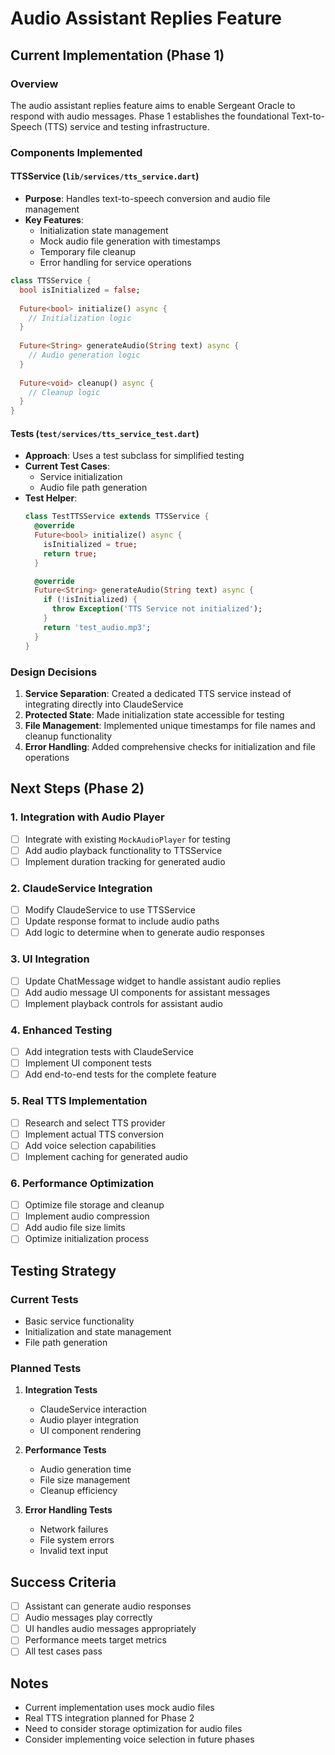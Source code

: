 # Audio Assistant Replies Feature

## Current Implementation (Phase 1)

### Overview
The audio assistant replies feature aims to enable Sergeant Oracle to respond with audio messages. Phase 1 establishes the foundational Text-to-Speech (TTS) service and testing infrastructure.

### Components Implemented

#### TTSService (`lib/services/tts_service.dart`)
- **Purpose**: Handles text-to-speech conversion and audio file management
- **Key Features**:
  - Initialization state management
  - Mock audio file generation with timestamps
  - Temporary file cleanup
  - Error handling for service operations

```dart
class TTSService {
  bool isInitialized = false;
  
  Future<bool> initialize() async {
    // Initialization logic
  }
  
  Future<String> generateAudio(String text) async {
    // Audio generation logic
  }
  
  Future<void> cleanup() async {
    // Cleanup logic
  }
}
```

#### Tests (`test/services/tts_service_test.dart`)
- **Approach**: Uses a test subclass for simplified testing
- **Current Test Cases**:
  - Service initialization
  - Audio file path generation
- **Test Helper**:
  ```dart
  class TestTTSService extends TTSService {
    @override
    Future<bool> initialize() async {
      isInitialized = true;
      return true;
    }

    @override
    Future<String> generateAudio(String text) async {
      if (!isInitialized) {
        throw Exception('TTS Service not initialized');
      }
      return 'test_audio.mp3';
    }
  }
  ```

### Design Decisions
1. **Service Separation**: Created a dedicated TTS service instead of integrating directly into ClaudeService
2. **Protected State**: Made initialization state accessible for testing
3. **File Management**: Implemented unique timestamps for file names and cleanup functionality
4. **Error Handling**: Added comprehensive checks for initialization and file operations

## Next Steps (Phase 2)

### 1. Integration with Audio Player
- [ ] Integrate with existing `MockAudioPlayer` for testing
- [ ] Add audio playback functionality to TTSService
- [ ] Implement duration tracking for generated audio

### 2. ClaudeService Integration
- [ ] Modify ClaudeService to use TTSService
- [ ] Update response format to include audio paths
- [ ] Add logic to determine when to generate audio responses

### 3. UI Integration
- [ ] Update ChatMessage widget to handle assistant audio replies
- [ ] Add audio message UI components for assistant messages
- [ ] Implement playback controls for assistant audio

### 4. Enhanced Testing
- [ ] Add integration tests with ClaudeService
- [ ] Implement UI component tests
- [ ] Add end-to-end tests for the complete feature

### 5. Real TTS Implementation
- [ ] Research and select TTS provider
- [ ] Implement actual TTS conversion
- [ ] Add voice selection capabilities
- [ ] Implement caching for generated audio

### 6. Performance Optimization
- [ ] Optimize file storage and cleanup
- [ ] Implement audio compression
- [ ] Add audio file size limits
- [ ] Optimize initialization process

## Testing Strategy

### Current Tests
- Basic service functionality
- Initialization and state management
- File path generation

### Planned Tests
1. **Integration Tests**
   - ClaudeService interaction
   - Audio player integration
   - UI component rendering

2. **Performance Tests**
   - Audio generation time
   - File size management
   - Cleanup efficiency

3. **Error Handling Tests**
   - Network failures
   - File system errors
   - Invalid text input

## Success Criteria
- [ ] Assistant can generate audio responses
- [ ] Audio messages play correctly
- [ ] UI handles audio messages appropriately
- [ ] Performance meets target metrics
- [ ] All test cases pass

## Notes
- Current implementation uses mock audio files
- Real TTS integration planned for Phase 2
- Need to consider storage optimization for audio files
- Consider implementing voice selection in future phases 